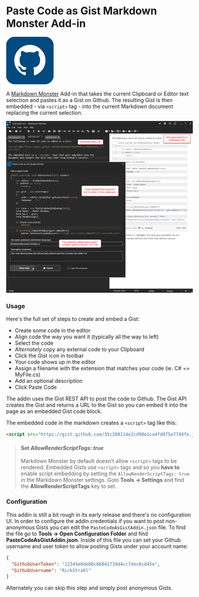 ﻿# Paste Code as Gist Markdown Monster Add-in

<img src="Build\icon.png" width="128" />

A [Markdown Monster](https://markdownmonster.west-wind.com) Add-in that takes the current Clipboard or Editor text selection and pastes it as a Gist on Github. The resulting Gist is then embedded - via `<script>` tag - into the current Markdown document replacing the current selection.

![Screenshot of the Addin UI](screenshot.png)

### Usage
Here's the full set of steps to create and embed a Gist:

* Create some code in the editor
* Align code the way you want it (typically all the way to left)
* Select the code
* *Alternately* copy any external code to your Clipboard
* Click the Gist icon in toolbar
* Your code shows up in the editor
* Assign a filename with the extension that matches your code (ie. C# == MyFile.cs)
* Add an optional description
* Click Paste Code

The addin uses the Gist REST API to post the code to Github. The Gist API creates the Gist and returns a URL to the Gist so you can embed it into the page as an embedded Gist code block.

The embedded code in the markdown creates a `<script>` tag like this:

```html
<script src="https://gist.github.com/35c288114e2cd98e1ca4fd875e7749fe.js"></script>
```

> #### Set *AllowRenderScriptTags: true*
> Markdown Monster by default doesn't allow `<script>` tags to be rendered. Embedded Gists use `<script>` tags and so you **have to** enable script embedding by setting the `AllowRenderScriptTags: true` in the Markdown Monster settings. Goto **Tools -> Settings** and find the **AllowRenderScriptTags** key to set.

### Configuration
This addin is still a bit rough in its early release and there's no configuration UI. In order to configure the addin credentials if you want to post non-anonymous Gists you can edit the `PasteCodeAsGistAddin.json` file. To find the file go to **Tools -> Open Configuration Folder** and find **PasteCodeAsGistAddin.json**. Inside of this file you can set your Github username and user token to allow posting Gists under your account name:

```json
{
  "GithubUserToken": "12345e0deb0c66041719d4cc7dec6cd45e",
  "GithubUsername": "RickStrahl"
}
```

Alternately you can skip this step and simply post anonymous Gists.
